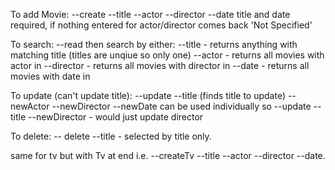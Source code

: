 To add Movie:
--create --title --actor --director --date
title and date required, if nothing entered for actor/director comes back 'Not Specified'

To search:
--read then search by either:
--title - returns anything with matching title (titles are unqiue so only one)
--actor - returns all movies with actor in
--director - returns all movies with director in
--date - returns all movies with date in

To update (can't update title):
--update --title (finds title to update) --newActor --newDirector --newDate
can be used individually
so --update --title --newDirector - would just update director

To delete:
-- delete --title - selected by title only.

same for tv but with Tv at end i.e. --createTv --title --actor --director --date.